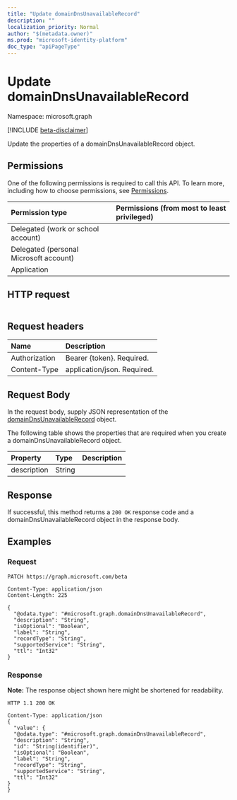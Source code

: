 ```yaml
---
title: "Update domainDnsUnavailableRecord"
description: ""
localization_priority: Normal
author: "$(metadata.owner)"
ms.prod: "microsoft-identity-platform"
doc_type: "apiPageType"
---
```


# Update domainDnsUnavailableRecord

Namespace: microsoft.graph

[!INCLUDE [beta-disclaimer](../../includes/beta-disclaimer.md)]

Update the properties of a domainDnsUnavailableRecord object.

## Permissions

One of the following permissions is required to call this API. To learn more, including how to choose permissions, see [Permissions](/graph/permissions-reference).

| Permission type                        | Permissions (from most to least privileged) |
| :------------------------------------- | :------------------------------------------ |
| Delegated (work or school account)     |                                             |
| Delegated (personal Microsoft account) |                                             |
| Application                            |                                             |

## HTTP request

<!-- {
  "blockType": "ignored"
}
-->

```http

```

## Request headers

| Name          | Description                 |
| :------------ | :-------------------------- |
| Authorization | Bearer {token}. Required.   |
| Content-Type  | application/json. Required. |

## Request Body

In the request body, supply JSON representation of the [domainDnsUnavailableRecord](../resources/-domaindnsunavailablerecord.md) object.

<!-- Actions and Functions -->

<!-- CRUD Methods -->

The following table shows the properties that are required when you create a domainDnsUnavailableRecord object.

| Property    | Type   | Description |
| :---------- | :----- | :---------- |
| description | String |             |

## Response

If successful, this method returns a `200 OK` response code and a domainDnsUnavailableRecord object in the response body.

## Examples

### Request

<!-- {
  "blockType": "request",
  "name": "update_domaindnsunavailablerecord"
}
-->

```http
PATCH https://graph.microsoft.com/beta

Content-Type: application/json
Content-Length: 225

{
  "@odata.type": "#microsoft.graph.domainDnsUnavailableRecord",
  "description": "String",
  "isOptional": "Boolean",
  "label": "String",
  "recordType": "String",
  "supportedService": "String",
  "ttl": "Int32"
}

```

### Response

**Note:** The response object shown here might be shortened for readability.

<!-- {
  "blockType": "response",
  "truncated": true,
  "@odata.type": "Microsoft.DirectoryServices.domainDnsUnavailableRecord"
}
-->

```http
HTTP 1.1 200 OK

Content-Type: application/json
{
  "value": {
  "@odata.type": "#microsoft.graph.domainDnsUnavailableRecord",
  "description": "String",
  "id": "String(identifier)",
  "isOptional": "Boolean",
  "label": "String",
  "recordType": "String",
  "supportedService": "String",
  "ttl": "Int32"
}
}

```
